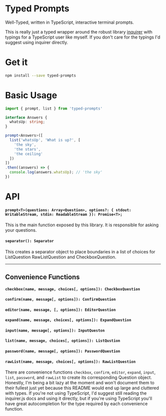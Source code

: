 # Typed Prompts

Well-Typed, written in TypeScript, interactive terminal prompts.

This is really just a typed wrapper around the robust library
[inquirer](https://github.com/SBoudrias/Inquirer.js/) with
typings for a TypeScript user like myself. If you don't care for the typings I'd
suggest using inquirer directly.

# Get it

```sh
npm install --save typed-prompts
```

# Basic Usage

```typescript
import { prompt, list } from 'typed-prompts'

interface Answers {
  whatsUp: string;
}

prompt<Answers>([
  list('whatsUp', 'What is up?', [
    'the sky',
    'the stars',
    'the ceiling'
  ])
])
.then((answers) => {
  console.log(answers.whatsUp); // 'the sky'
})
```

# API

#### `prompt<T>(questions: Array<Question>, options?: { stdout: WritableStream, stdin: ReadableStream }): Promise<T>;`

This is the main function exposed by this library. It is responsible for asking your questions.

#### `separator(): Separator`

This creates a separator object to place boundaries in a list of choices for ListQuestion RawListQuestion and CheckboxQuestion.

---
## Convenience Functions

#### `checkbox(name, message, choices[, options]): CheckboxQuestion`
#### `confirm(name, message[, options]): ConfirmQuestion`
#### `editor(name, message, [, options]): EditorQuestion`
#### `expand(name, message, choices[, options]): ExpandQuestion`
#### `input(name, message[, options]): InputQueston`
#### `list(name, message, choices[, options]): ListQustion`
#### `password(name, message[, options]): PasswordQuestion`
#### `rawList(name, message, choices[, options]): RawListQuestion`

There are convenience functions `checkbox`, `confirm`, `editor`, `expand`, `input`,
`list`, `password`, and `rawList` to create its corresponding Question object.
Honestly, I'm being a bit lazy at the moment and won't document them to their fullest
just yet because this README would end up large and cluttered with types.
If you're not using TypeScript, I'd suggest still reading the inquirer.js docs and
using it directly, but if you're using TypeScript you'll have great autocompletion
for the type required by each convenience function.
